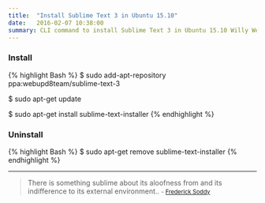 ```yaml
---
title:  "Install Sublime Text 3 in Ubuntu 15.10"
date:   2016-02-07 10:38:00
summary: CLI command to install Sublime Text 3 in Ubuntu 15.10 Willy Werewolf.
---
```


### Install

{% highlight Bash %}
$ sudo add-apt-repository ppa:webupd8team/sublime-text-3

$ sudo apt-get update

$ sudo apt-get install sublime-text-installer
{% endhighlight %}

### Uninstall

{% highlight Bash %}
$ sudo apt-get remove sublime-text-installer
{% endhighlight %}


---
> There is something sublime about its aloofness from and its indifference to its external environment..
> <small>- [Frederick Soddy ](http://www.brainyquote.com/quotes/quotes/f/fredericks310199.html)</small>